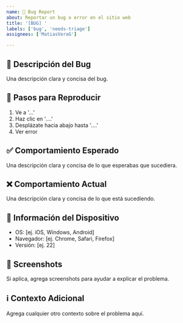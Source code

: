 ```yaml
---
name: 🐛 Bug Report
about: Reportar un bug o error en el sitio web
title: '[BUG] '
labels: ['bug', 'needs-triage']
assignees: ['MatiasVeraG']

---
```


## 🐛 Descripción del Bug
Una descripción clara y concisa del bug.

## 🔄 Pasos para Reproducir
1. Ve a '...'
2. Haz clic en '....'
3. Desplázate hacia abajo hasta '....'
4. Ver error

## ✅ Comportamiento Esperado
Una descripción clara y concisa de lo que esperabas que sucediera.

## ❌ Comportamiento Actual
Una descripción clara y concisa de lo que está sucediendo.

## 📱 Información del Dispositivo
- OS: [ej. iOS, Windows, Android]
- Navegador: [ej. Chrome, Safari, Firefox]
- Versión: [ej. 22]

## 📸 Screenshots
Si aplica, agrega screenshots para ayudar a explicar el problema.

## ℹ️ Contexto Adicional
Agrega cualquier otro contexto sobre el problema aquí.